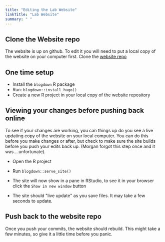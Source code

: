 ```yaml
---
title: "Editing the Lab Website"
linkTitle: "Lab Website"
summary: " "
---
```


## Clone the Website repo
The website is up on github. To edit it you will need to put a local copy of the website on your computer first. Clone the [website repo](https://github.com/weecology/website)

## One time setup
* Install the `blogdown` R package
* Run: `blogdown::install_hugo()`
* Create a new R project in your local copy of the website repository

## Viewing your changes before pushing back online
To see if your changes are working, you can things up do you see a live updating copy of the website on your local computer. You can do this before you make changes or after, but check to make sure the site builds before you push your edits back up. (Morgan forgot this step once and it was....unfortunate). 
* Open the R project
* Run `blogdown::serve_site()`

* The site will now show in a pane in RStudio, to see it in your browser click the `Show in new window` button
* The site should "live update" as you save files. It may take a few seconds to update.

## Push back to the website repo
Once you push your commits, the website should rebuild. This might take a few minutes, so give it a little time before you panic.